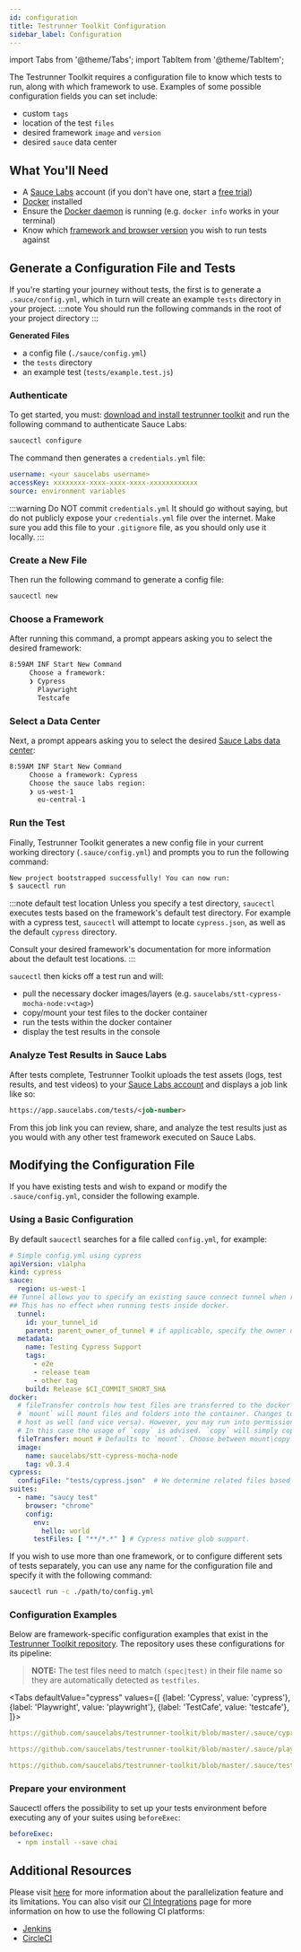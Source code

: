 ```yaml
---
id: configuration
title: Testrunner Toolkit Configuration
sidebar_label: Configuration
---
```


import Tabs from '@theme/Tabs';
import TabItem from '@theme/TabItem';

The Testrunner Toolkit requires a configuration file to know which tests to run, along with which framework to use. Examples of some possible configuration fields you can set include:

* custom `tags`
* location of the test `files`
* desired framework `image` and `version`
* desired `sauce` data center

## What You'll Need

* A [Sauce Labs](https://saucelabs.com/) account (if you don't have one, start a [free trial](https://saucelabs.com/sign-up))
* [Docker](https://docs.docker.com/get-docker/) installed
* Ensure the [Docker daemon](https://docs.docker.com/config/daemon/) is running (e.g. `docker info` works in your terminal)
* Know which [framework and browser version](/testrunner-toolkit#supported-frameworks-and-browsers) you wish to run tests against

## Generate a Configuration File and Tests

If you're starting your journey without tests, the first is to generate a `.sauce/config.yml`, which in turn will create an example `tests` directory in your project.
:::note
You should run the following commands in the root of your project directory
:::

__Generated Files__

* a config file (`./sauce/config.yml`)
* the `tests` directory
* an example test (`tests/example.test.js`)

### Authenticate
To get started, you must: [download and install testrunner toolkit](testrunner-toolkit/installation.md) and run the following command to authenticate Sauce Labs:

```bash
saucectl configure
```

The command then generates a `credentials.yml` file:

```yaml title="example cypress credentials.yml"
username: <your saucelabs username>
accessKey: xxxxxxxx-xxxx-xxxx-xxxx-xxxxxxxxxxxx
source: environment variables
```

:::warning Do NOT commit `credentials.yml`
It should go without saying, but do not publicly expose your `credentials.yml` file over the internet. Make sure you add this file to your `.gitignore` file, as you should only use it locally.
:::

### Create a New File
Then run the following command to generate a config file:

```bash
saucectl new
```

### Choose a Framework
After running this command, a prompt appears asking you to select the desired framework:

```bash
8:59AM INF Start New Command
     Choose a framework:
     ❯ Cypress
       Playwright
       Testcafe
```

### Select a Data Center
Next, a prompt appears asking you to select the desired [Sauce Labs data center](https://wiki.saucelabs.com/display/DOCS/Data+Center+Endpoints):

```bash
8:59AM INF Start New Command
     Choose a framework: Cypress
     Choose the sauce labs region:
     ❯ us-west-1
       eu-central-1
```

### Run the Test

Finally, Testrunner Toolkit generates a new config file in your current working directory (`.sauce/config.yml`) and prompts you to run the following command:

```bash
New project bootstrapped successfully! You can now run:
$ saucectl run
```

:::note default test location
Unless you specify a test directory, `saucectl` executes tests based on the framework's default test directory. For example with a cypress test, `saucectl` will attempt to locate `cypress.json`, as well as the default `cypress` directory.
 
Consult your desired framework's documentation for more information about the default test locations.
:::

`saucectl` then kicks off a test run and will:
* pull the necessary docker images/layers (e.g. `saucelabs/stt-cypress-mocha-node:v<tag>`)
* copy/mount your test files to the docker container
* run the tests within the docker container
* display the test results in the console

### Analyze Test Results in Sauce Labs

After tests complete, Testrunner Toolkit uploads the test assets (logs, test results, and test videos) to your [Sauce Labs account](https://app.saucelabs.com) and displays a job link like so:

```html
https://app.saucelabs.com/tests/<job-number>
```
From this job link you can review, share, and analyze the test results just as you would with any other test framework executed on Sauce Labs.

## Modifying the Configuration File

If you have existing tests and wish to expand or modify the `.sauce/config.yml`, consider the following example.



### Using a Basic Configuration

By default `saucectl` searches for a file called `config.yml`, for example:

```yaml
# Simple config.yml using cypress
apiVersion: v1alpha
kind: cypress
sauce:
  region: us-west-1
## Tunnel allows you to specify an existing sauce connect tunnel when running cypress inside the Sauce cloud.
## This has no effect when running tests inside docker.
  tunnel:
    id: your_tunnel_id
    parent: parent_owner_of_tunnel # if applicable, specify the owner of the tunnel
  metadata:
    name: Testing Cypress Support
    tags:
      - e2e
      - release team
      - other tag
    build: Release $CI_COMMIT_SHORT_SHA
docker:
  # fileTransfer controls how test files are transferred to the docker container before tests are run (choice: mount|copy).
  # `mount` will mount files and folders into the container. Changes to these files and folders will be reflected on the
  # host as well (and vice versa). However, you may run into permission issues depending on your docker or host settings.
  # In this case the usage of `copy` is advised. `copy` will simply copy files and folders into the container.
  fileTransfer: mount # Defaults to `mount`. Choose between mount|copy.
  image:
    name: saucelabs/stt-cypress-mocha-node
    tag: v0.3.4
cypress:
  configFile: "tests/cypress.json"  # We determine related files based on the location of the config file.
suites:
  - name: "saucy test"
    browser: "chrome"
    config:
      env:
        hello: world
      testFiles: [ "**/*.*" ] # Cypress native glob support.
```

If you wish to use more than one framework, or to configure different sets of tests separately, you can use any name for the configuration file and specify it with the following command:

```bash
saucectl run -c ./path/to/config.yml
```

### Configuration Examples
Below are framework-specific configuration examples that exist in the [Testrunner Toolkit repository](https://github.com/saucelabs/testrunner-toolkit/tree/master/.sauce). The repository uses these configurations for its pipeline:

>
> **NOTE:** The test files need to match `(spec|test)` in their file name so they are automatically detected as `testfiles`.
>

<Tabs
  defaultValue="cypress"
  values={[
    {label: 'Cypress', value: 'cypress'},
    {label: 'Playwright', value: 'playwright'},
    {label: 'TestCafe', value: 'testcafe'},
  ]}>
  
<TabItem value="cypress">

```yaml reference
https://github.com/saucelabs/testrunner-toolkit/blob/master/.sauce/cypress.yml
```

</TabItem>
<TabItem value="playwright">

```yaml reference 
https://github.com/saucelabs/testrunner-toolkit/blob/master/.sauce/playwright.yml
```

</TabItem>
<TabItem value="testcafe">

```yaml reference 
https://github.com/saucelabs/testrunner-toolkit/blob/master/.sauce/testcafe.yml
```

</TabItem>
</Tabs>

### Prepare your environment

Saucectl offers the possibility to set up your tests environment before executing any of your suites using `beforeExec`: 


```yaml
beforeExec:
  - npm install --save chai
```

## Additional Resources

Please visit [here](/dev/cli/saucectl#parallel) for more information about the parallelization feature and its limitations. You can also visit our [CI Integrations](integrations.md) page for more information on how to use the following CI platforms:

* [Jenkins](integrations.md#jenkins)
* [CircleCI](integrations.md#circleci)